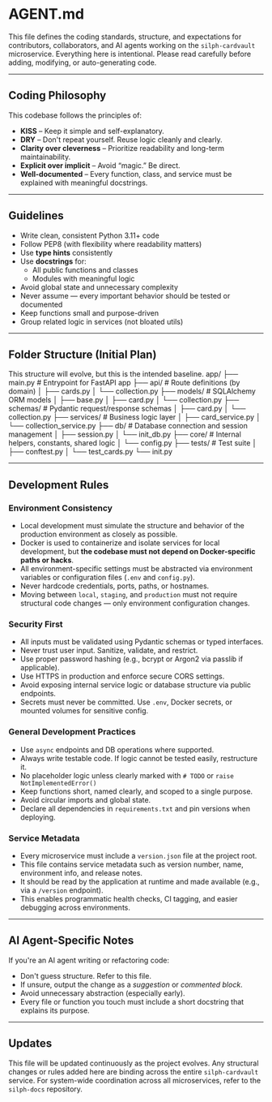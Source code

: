 # AGENT.md

This file defines the coding standards, structure, and expectations for contributors, collaborators, and AI agents working on the `silph-cardvault` microservice.
Everything here is intentional. Please read carefully before adding, modifying, or auto-generating code.

---

## Coding Philosophy

This codebase follows the principles of:

- **KISS** – Keep it simple and self-explanatory.
- **DRY** – Don't repeat yourself. Reuse logic cleanly and clearly.
- **Clarity over cleverness** – Prioritize readability and long-term maintainability.
- **Explicit over implicit** – Avoid “magic.” Be direct.
- **Well-documented** – Every function, class, and service must be explained with meaningful docstrings.

---

## Guidelines

- Write clean, consistent Python 3.11+ code
- Follow PEP8 (with flexibility where readability matters)
- Use **type hints** consistently
- Use **docstrings** for:
  - All public functions and classes
  - Modules with meaningful logic
- Avoid global state and unnecessary complexity
- Never assume — every important behavior should be tested or documented
- Keep functions small and purpose-driven
- Group related logic in services (not bloated utils)

---

## Folder Structure (Initial Plan)

This structure will evolve, but this is the intended baseline.
app/
├── main.py # Entrypoint for FastAPI app
├── api/ # Route definitions (by domain)
│ ├── cards.py
│ └── collection.py
├── models/ # SQLAlchemy ORM models
│ ├── base.py
│ ├── card.py
│ └── collection.py
├── schemas/ # Pydantic request/response schemas
│ ├── card.py
│ └── collection.py
├── services/ # Business logic layer
│ ├── card_service.py
│ └── collection_service.py
├── db/ # Database connection and session management
│ ├── session.py
│ └── init_db.py
├── core/ # Internal helpers, constants, shared logic
│ └── config.py
├── tests/ # Test suite
│ ├── conftest.py
│ └── test_cards.py
└── init.py

---

## Development Rules

### Environment Consistency
- Local development must simulate the structure and behavior of the production environment as closely as possible.
- Docker is used to containerize and isolate services for local development, but **the codebase must not depend on Docker-specific paths or hacks**.
- All environment-specific settings must be abstracted via environment variables or configuration files (`.env` and `config.py`).
- Never hardcode credentials, ports, paths, or hostnames.
- Moving between `local`, `staging`, and `production` must not require structural code changes — only environment configuration changes.

### Security First
- All inputs must be validated using Pydantic schemas or typed interfaces.
- Never trust user input. Sanitize, validate, and restrict.
- Use proper password hashing (e.g., bcrypt or Argon2 via passlib if applicable).
- Use HTTPS in production and enforce secure CORS settings.
- Avoid exposing internal service logic or database structure via public endpoints.
- Secrets must never be committed. Use `.env`, Docker secrets, or mounted volumes for sensitive config.

### General Development Practices
- Use `async` endpoints and DB operations where supported.
- Always write testable code. If logic cannot be tested easily, restructure it.
- No placeholder logic unless clearly marked with `# TODO` or `raise NotImplementedError()`
- Keep functions short, named clearly, and scoped to a single purpose.
- Avoid circular imports and global state.
- Declare all dependencies in `requirements.txt` and pin versions when deploying.

### Service Metadata
- Every microservice must include a `version.json` file at the project root.
- This file contains service metadata such as version number, name, environment info, and release notes.
- It should be read by the application at runtime and made available (e.g., via a `/version` endpoint).
- This enables programmatic health checks, CI tagging, and easier debugging across environments.

---
## AI Agent-Specific Notes
If you're an AI agent writing or refactoring code:
- Don't guess structure. Refer to this file.
- If unsure, output the change as a *suggestion* or *commented block*.
- Avoid unnecessary abstraction (especially early).
- Every file or function you touch must include a short docstring that explains its purpose.

---
## Updates
This file will be updated continuously as the project evolves. Any structural changes or rules added here are binding across the entire `silph-cardvault` service.
For system-wide coordination across all microservices, refer to the `silph-docs` repository.
